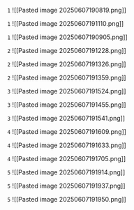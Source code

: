 `1`
![[Pasted image 20250607190819.png]]

`1`
![[Pasted image 20250607191110.png]]

`1`
![[Pasted image 20250607190905.png]]

`2`
![[Pasted image 20250607191228.png]]

`2`
![[Pasted image 20250607191326.png]]

`2`
![[Pasted image 20250607191359.png]]

`3`
![[Pasted image 20250607191524.png]]

`3`
![[Pasted image 20250607191455.png]]

`3`
![[Pasted image 20250607191541.png]]

`4`
![[Pasted image 20250607191609.png]]

`4`
![[Pasted image 20250607191633.png]]

`4`
![[Pasted image 20250607191705.png]]

`5`
![[Pasted image 20250607191914.png]]

`5`
![[Pasted image 20250607191937.png]]

`5`
![[Pasted image 20250607191950.png]]

